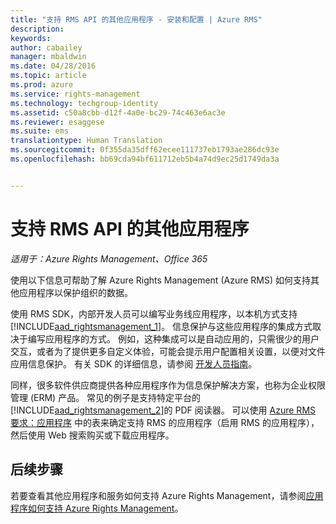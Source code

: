 ```yaml
---
title: "支持 RMS API 的其他应用程序 - 安装和配置 | Azure RMS"
description: 
keywords: 
author: cabailey
manager: mbaldwin
ms.date: 04/28/2016
ms.topic: article
ms.prod: azure
ms.service: rights-management
ms.technology: techgroup-identity
ms.assetid: c50a8cbb-d12f-4a0e-bc29-74c463e6ac3e
ms.reviewer: esaggese
ms.suite: ems
translationtype: Human Translation
ms.sourcegitcommit: 0f355da35dff62ecee111737eb1793ae286dc93e
ms.openlocfilehash: bb69cda94bf611712eb5b4a74d9ec25d1749da3a


---
```


# 支持 RMS API 的其他应用程序

*适用于：Azure Rights Management、Office 365*

使用以下信息可帮助了解 Azure Rights Management (Azure RMS) 如何支持其他应用程序以保护组织的数据。

使用 RMS SDK，内部开发人员可以编写业务线应用程序，以本机方式支持 [!INCLUDE[aad_rightsmanagement_1](../includes/aad_rightsmanagement_1_md.md)]。 信息保护与这些应用程序的集成方式取决于编写应用程序的方式。 例如，这种集成可以是自动应用的，只需很少的用户交互，或者为了提供更多自定义体验，可能会提示用户配置相关设置，以便对文件应用信息保护。 有关 SDK 的详细信息，请参阅 [开发人员指南](../develop/developers-guide.md)。

同样，很多软件供应商提供各种应用程序作为信息保护解决方案，也称为企业权限管理 (ERM) 产品。 常见的例子是支持特定平台的[!INCLUDE[aad_rightsmanagement_2](../includes/aad_rightsmanagement_2_md.md)]的 PDF 阅读器。 可以使用 [Azure RMS 要求：应用程序](../get-started/requirements-applications.md) 中的表来确定支持 RMS 的应用程序（启用 RMS 的应用程序），然后使用 Web 搜索购买或下载应用程序。

## 后续步骤

若要查看其他应用程序和服务如何支持 Azure Rights Management，请参阅[应用程序如何支持 Azure Rights Management](applications-support.md)。


<!--HONumber=Jun16_HO4-->


